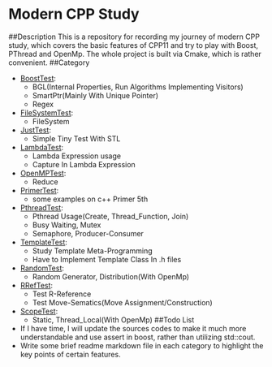 # Modern CPP Study
##Description
This is a repository for recording my journey of modern CPP study, which covers the basic features of CPP11 and
try to play with Boost, PThread and OpenMp. The whole project is built via Cmake, which is rather convenient.
##Category
- [BoostTest](./BoostTest):
    - BGL(Internal Properties, Run Algorithms Implementing Visitors)  
    - SmartPtr(Mainly With Unique Pointer)  
    - Regex    
- [FileSystemTest](./FileSystemTest):
    - FileSystem   
- [JustTest](./JustTest):
    - Simple Tiny Test With STL    
- [LambdaTest](./LambdaTest):
    - Lambda Expression usage    
    - Capture In Lambda Expression
- [OpenMPTest](./OpenMPTest):
    - Reduce
- [PrimerTest](./PrimerTest):
    - some examples on c++ Primer 5th    
- [PthreadTest](./PthreadTest):
    - Pthread Usage(Create, Thread_Function, Join)  
    - Busy Waiting, Mutex  
    - Semaphore, Producer-Consumer  
- [TemplateTest](./TemplateTest):
    - Study Template Meta-Programming  
    - Have to Implement Template Class In .h files
- [RandomTest](./RandomTest):
    - Random Generator, Distribution(With OpenMp)
- [RRefTest](./ReferenceTest):
    - Test R-Reference
    - Test Move-Sematics(Move Assignment/Construction)    
- [ScopeTest](./ScopeTest):
    - Static, Thread_Local(With OpenMp)
##Todo List
- If I have time, I will update the sources codes to make it much more understandable
 and use assert in boost, rather than utilizing std::cout.
- Write some brief readme markdown file in each category to highlight the key points of
certain features.
